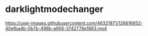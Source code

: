 # darklightmodechanger



https://user-images.githubusercontent.com/46321871/126616652-40efba4b-0b7b-496b-a956-3742778e1863.mp4

